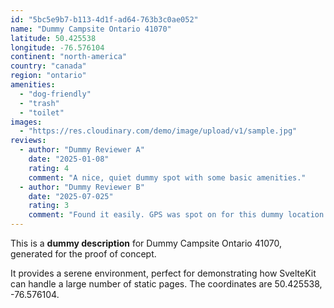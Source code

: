 ```yaml
---
id: "5bc5e9b7-b113-4d1f-ad64-763b3c0ae052"
name: "Dummy Campsite Ontario 41070"
latitude: 50.425538
longitude: -76.576104
continent: "north-america"
country: "canada"
region: "ontario"
amenities:
  - "dog-friendly"
  - "trash"
  - "toilet"
images:
  - "https://res.cloudinary.com/demo/image/upload/v1/sample.jpg"
reviews:
  - author: "Dummy Reviewer A"
    date: "2025-01-08"
    rating: 4
    comment: "A nice, quiet dummy spot with some basic amenities."
  - author: "Dummy Reviewer B"
    date: "2025-07-025"
    rating: 3
    comment: "Found it easily. GPS was spot on for this dummy location."
---
```


This is a **dummy description** for Dummy Campsite Ontario 41070, generated for the proof of concept.

It provides a serene environment, perfect for demonstrating how SvelteKit can handle a large number of static pages. The coordinates are 50.425538, -76.576104.
